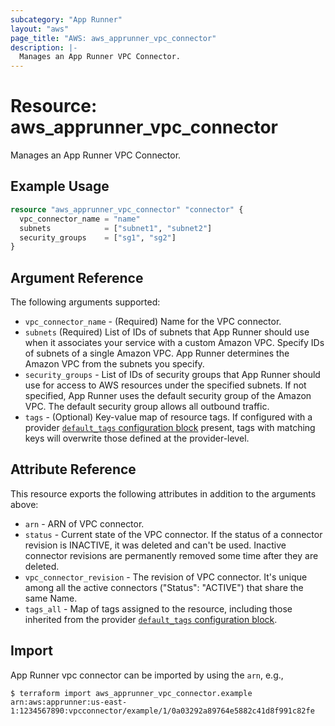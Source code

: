 ```yaml
---
subcategory: "App Runner"
layout: "aws"
page_title: "AWS: aws_apprunner_vpc_connector"
description: |-
  Manages an App Runner VPC Connector.
---
```


# Resource: aws_apprunner_vpc_connector

Manages an App Runner VPC Connector.

## Example Usage

```terraform
resource "aws_apprunner_vpc_connector" "connector" {
  vpc_connector_name = "name"
  subnets            = ["subnet1", "subnet2"]
  security_groups    = ["sg1", "sg2"]
}
```

## Argument Reference

The following arguments supported:

* `vpc_connector_name` - (Required) Name for the VPC connector.
* `subnets` (Required) List of IDs of subnets that App Runner should use when it associates your service with a custom Amazon VPC. Specify IDs of subnets of a single Amazon VPC. App Runner determines the Amazon VPC from the subnets you specify.
* `security_groups` - List of IDs of security groups that App Runner should use for access to AWS resources under the specified subnets. If not specified, App Runner uses the default security group of the Amazon VPC. The default security group allows all outbound traffic.
* `tags` - (Optional) Key-value map of resource tags. If configured with a provider [`default_tags` configuration block](https://registry.terraform.io/providers/hashicorp/aws/latest/docs#default_tags-configuration-block) present, tags with matching keys will overwrite those defined at the provider-level.

## Attribute Reference

This resource exports the following attributes in addition to the arguments above:

* `arn` - ARN of VPC connector.
* `status` - Current state of the VPC connector. If the status of a connector revision is INACTIVE, it was deleted and can't be used. Inactive connector revisions are permanently removed some time after they are deleted.
* `vpc_connector_revision` - The revision of VPC connector. It's unique among all the active connectors ("Status": "ACTIVE") that share the same Name.
* `tags_all` - Map of tags assigned to the resource, including those inherited from the provider [`default_tags` configuration block](https://registry.terraform.io/providers/hashicorp/aws/latest/docs#default_tags-configuration-block).

## Import

App Runner vpc connector can be imported by using the `arn`, e.g.,

```
$ terraform import aws_apprunner_vpc_connector.example arn:aws:apprunner:us-east-1:1234567890:vpcconnector/example/1/0a03292a89764e5882c41d8f991c82fe
```
